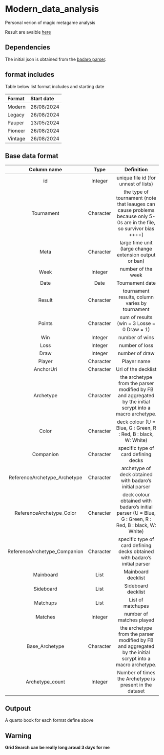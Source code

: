 # Modern_data_analysis

Personal verion of magic metagame analysis

Result are avaible [here](https://mtg-modern.serveur-du-placard.xyz/)

## Dependencies

The initial json is obtained from the [badaro
parser](https://github.com/Badaro/MTGOArchetypeParser).

## format includes

Table below list format includes and starting date

| Format  | Start date |
|:--------|:-----------|
| Modern  | 26/08/2024 |
| Legacy  | 26/08/2024 |
| Pauper  | 13/05/2024 |
| Pioneer | 26/08/2024 |
| Vintage | 26/08/2024 |

## Base data format

| Column name | Type | Definition |
|:--:|:--:|:--:|
| id | Integer | unique file id (for unnest of lists) |
| Tournament | Character | the type of tournament (note that leauges can cause problems because only 5-0s are in the file, so survivor bias ++++) |
| Meta | Character | large time unit (large change extension output or ban) |
| Week | Integer | number of the week |
| Date | Date | Tournament date |
| Result | Character | tournament results, column varies by tournament |
| Points | Character | sum of results (win = 3 Losse = 0 Draw = 1) |
| Win | Integer | number of wins |
| Loss | Integer | number of loss |
| Draw | Integer | number of draw |
| Player | Character | Player name |
| AnchorUri | Character | Url of the decklist |
| Archetype | Character | the archetype from the parser modified by FB and aggregated by the initial scrypt into a macro archetype. |
| Color | Character | deck colour (U = Blue, G : Green, R : Red, B : black, W: White) |
| Companion | Character | specific type of card defining decks |
| ReferenceArchetype_Archetype | Character | archetype of deck obtained with badaro’s initial parser |
| ReferenceArchetype_Color | Character | deck colour obtained with badaro’s initial parser (U = Blue, G : Green, R : Red, B : black, W: White) |
| ReferenceArchetype_Companion | Character | specific type of card defining decks obtained with badaro’s initial parser |
| Mainboard | List | Mainboard decklist |
| Sideboard | List | Sideboard decklist |
| Matchups | List | List of matchupes |
| Matches | Integer | number of matches played |
| Base_Archetype | Character | the archetype from the parser modified by FB and aggregated by the initial scrypt into a macro archetype. |
| Archetype_count | Integer | Number of times the Archetype is present in the dataset |

## Outpout

A quarto book for each format define above

## Warning

**Grid Search can be really long aroud 3 days for me**
